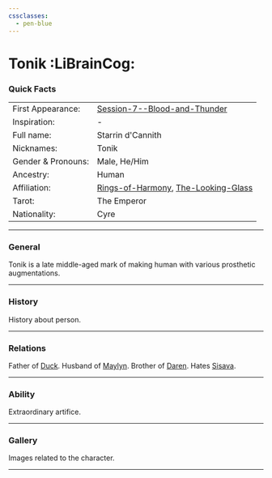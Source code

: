 ```yaml
---
cssclasses:
  - pen-blue
---
```

<link rel="stylesheet" href="https://cdn.jsdelivr.net/npm/rpg-awesome@latest/css/rpg-awesome.min.css">
<link rel="stylesheet" href="https://cdn.jsdelivr.net/npm/remixicon@4.5.0/fonts/remixicon.min.css"> 

# Tonik :LiBrainCog:
### Quick Facts

|                    |                                                                                                          |
| ------------------ | -------------------------------------------------------------------------------------------------------- |
| First Appearance:  | [Session-7--Blood-and-Thunder](../-Session-Notes/-1-Gathering-Storms/Session-7--Blood-and-Thunder.md)    |
| Inspiration:          | -                                                                                                        |
| Full name:         | Starrin d'Cannith                                                                                        |
| Nicknames:         | Tonik                                                                                                    |
| Gender & Pronouns: | Male, He/Him                                                                                             |
| Ancestry:          | Human                                                                                                    |
| Affiliation:       | [Rings-of-Harmony](../-Groups/Rings-of-Harmony.md), [The-Looking-Glass](../-Groups/The-Looking-Glass.md) |
| Tarot:             | The Emperor                                                                                              |
| Nationality:       | Cyre                                                                                                     |
***
### General <i class="ri-checkbox-blank-line"></i>
Tonik is a late middle-aged mark of making human with various prosthetic augmentations.



***
### History <i class="ri-history-line"></i>
History <i class="ri-history-line"></i> about person.

***
### Relations <i class="ri-user-line"></i>
Father of [Duck](-Player/Duck.md).
Husband of [Maylyn](Maylyn.md).
Brother of [Daren](../../-Sacrosanct/Characters/Daren.md).
Hates [Sisava](-Player/Sisava.md).

***
### Ability <i class="ri-star-line"></i>
Extraordinary artifice.

***
### Gallery <i class="ri-image-line"></i>
Images related to the character.

***
